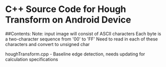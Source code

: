 # C++ Source Code for Hough Transform on Android Device


##Contents:
Note: input image will consist of ASCII characters
Each byte is a two-character sequence from '00' to 'FF'
Need to read in each of these characters and convert to unsigned char

houghTransform.cpp - Baseline edge detection, needs updating for calculation specifications


